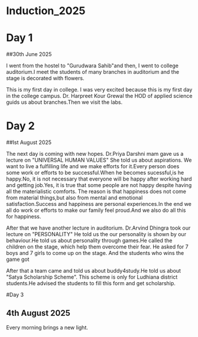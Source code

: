 # Induction_2025
# Day 1 
##30th June 2025

I went from the hostel to  "Gurudwara Sahib"and  then, I went to college auditorium.I meet the students of many branches in auditorium and the stage is decorated with flowers.

This is my first day in college. I was very excited because this is my first day in the college campus.
Dr. Harpreet Kour Grewal the HOD of applied science guids us about branches.Then we visit the labs.
 

# Day 2 
##Ist August 2025
 

The next day is coming with new hopes.
Dr.Priya Darshni mam gave us a lecture on "UNIVERSAL  HUMAN VALUES" She told us about aspirations. We want to live a fulfilling life and we make efforts for it.Every person does some work or efforts to be successful.When he becomes sucessful,is he happy.No, it is not necessary that everyone will be happy after working hard and getting job.Yes, it is true that some people are not happy despite having all the materialistic comforts. The reason is that happiness does not come from material things,but also from mental and emotional satisfaction.Success and happiness are personal experiences.In the end we all do work or efforts to make our family feel proud.And we also do all this for happiness.


 After that we have another lecture in auditorium.
Dr.Arvind Dhingra took our lecture on "PERSONALITY" He told us the our personality is shown by our behaviour.He told us about personality through games.He called the children on the stage, which help them overcome their fear. He asked for 7 boys and 7 girls to come up on the stage. And the students who wins the game got 


After that a team came and told us about buddy4study.He told us about "Satya Scholarship Scheme". This scheme is only for Ludhiana district students.He advised the students to fill this form and get scholarship.

#Day 3

## 4th August 2025

Every morning brings a new light.